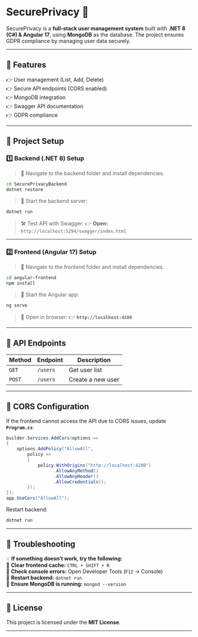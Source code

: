 # SecurePrivacy 🚀

SecurePrivacy is a **full-stack user management system** built with **.NET 8 (C#) & Angular 17**, using **MongoDB** as the database. The project ensures GDPR compliance by managing user data securely.

---

## **📌 Features**
👉 User management (List, Add, Delete)  
👉 Secure API endpoints (CORS enabled)  
👉 MongoDB integration  
👉 Swagger API documentation  
👉 GDPR compliance  

---

## **📌 Project Setup**

### **1️⃣ Backend (.NET 8) Setup**
> 📂 Navigate to the backend folder and install dependencies.

```sh
cd SecurePrivacyBackend
dotnet restore
```
> 🚀 Start the backend server:

```sh
dotnet run
```
> 🛠 Test API with Swagger:
👉 **Open:** `http://localhost:5294/swagger/index.html`

---

### **2️⃣ Frontend (Angular 17) Setup**
> 📂 Navigate to the frontend folder and install dependencies.

```sh
cd angular-frontend
npm install
```
> 🚀 Start the Angular app:

```sh
ng serve
```
> 🔦 Open in browser:
👉 **`http://localhost:4200`**

---

## **📌 API Endpoints**
| Method | Endpoint | Description |
|--------|---------|-------------|
| `GET`  | `/users` | Get user list |
| `POST` | `/users` | Create a new user |

---

## **📌 CORS Configuration**
If the frontend cannot access the API due to CORS issues, update **`Program.cs`**:

```csharp
builder.Services.AddCors(options =>
{
    options.AddPolicy("AllowAll",
        policy =>
        {
            policy.WithOrigins("http://localhost:4200")
                  .AllowAnyMethod()
                  .AllowAnyHeader()
                  .AllowCredentials();
        });
});
app.UseCors("AllowAll");
```
Restart backend:
```sh
dotnet run
```

---

## **📌 Troubleshooting**
💡 **If something doesn’t work, try the following:**  
🔹 **Clear frontend cache:** `CTRL + SHIFT + R`  
🔹 **Check console errors:** Open Developer Tools (`F12` → Console)  
🔹 **Restart backend:** `dotnet run`  
🔹 **Ensure MongoDB is running:** `mongod --version`  

---

## **📌 License**
This project is licensed under the **MIT License**.  

---
